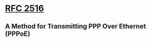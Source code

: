 # [RFC 2516](https://datatracker.ietf.org/doc/html/rfc2516)

## A Method for Transmitting PPP Over Ethernet (PPPoE)
